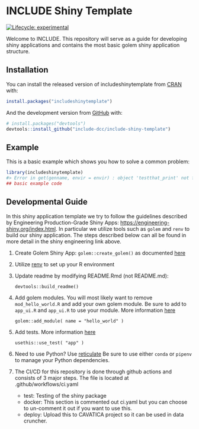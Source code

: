 
<!-- README.md is generated from README.Rmd. Please edit that file -->

# INCLUDE Shiny Template

<!-- badges: start -->

[![Lifecycle:
experimental](https://img.shields.io/badge/lifecycle-experimental-orange.svg)](https://www.tidyverse.org/lifecycle/#experimental)
<!-- badges: end -->

Welcome to INCLUDE. This repository will serve as a guide for developing
shiny applications and contains the most basic golem shiny application
structure.

## Installation

You can install the released version of includeshinytemplate from
[CRAN](https://CRAN.R-project.org) with:

``` r
install.packages("includeshinytemplate")
```

And the development version from [GitHub](https://github.com/) with:

``` r
# install.packages("devtools")
devtools::install_github("include-dcc/include-shiny-template")
```

## Example

This is a basic example which shows you how to solve a common problem:

``` r
library(includeshinytemplate)
#> Error in get(genname, envir = envir) : object 'testthat_print' not found
## basic example code
```

## Developmental Guide

In this shiny application template we try to follow the guidelines
described by Engineering Production-Grade Shiny Apps:
<https://engineering-shiny.org/index.html>. In particular we utilize
tools such as `golem` and `renv` to build our shiny application. The
steps described below can all be found in more detail in the shiny
engineering link above.

1.  Create Golem Shiny App: `golem::create_golem()` as documented
    [here](https://engineering-shiny.org/setting-up-for-success.html#create-a-golem)

2.  Utilize
    [renv](https://engineering-shiny.org/build-yourself-safety-net.html#renv)
    to set up your R environment

3.  Update readme by modifying README.Rmd (not README.md):
    
        devtools::build_readme()

4.  Add golem modules. You will most likely want to remove
    `mod_hello_world.R` and add your own golem module. Be sure to add to
    `app_ui.R` and `app_ui.R` to use your module. More information
    [here](https://engineering-shiny.org/build-app-golem.html#submodules-and-utility-functions)
    
        golem::add_module( name = "hello_world" )

5.  Add tests. More information
    [here](https://engineering-shiny.org/build-app-golem.html#add-tests)
    
        usethis::use_test( "app" )

6.  Need to use Python? Use
    [reticulate](https://rstudio.github.io/reticulate/) Be sure to use
    either `conda` or `pipenv` to manage your Python dependencies.

7.  The CI/CD for this repository is done through github actions and
    consists of 3 major steps. The file is located at
    .github/workflows/ci.yaml
    
      - test: Testing of the shiny package
      - docker: This section is commented out ci.yaml but you can choose
        to un-comment it out if you want to use this.
      - deploy: Upload this to CAVATICA project so it can be used in
        data cruncher.
